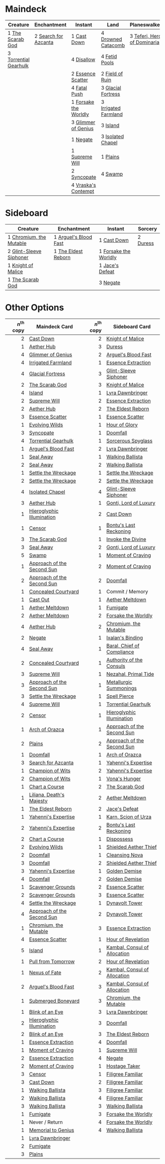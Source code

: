 
# Maindeck

|                                            Creature                                            |                                          Enchantment                                          |                                            Instant                                             |                                             Land                                              |                                             Planeswalker                                             |     Unknown     |
|------------------------------------------------------------------------------------------------|-----------------------------------------------------------------------------------------------|------------------------------------------------------------------------------------------------|-----------------------------------------------------------------------------------------------|------------------------------------------------------------------------------------------------------|-----------------|
|1 [The Scarab God](http://gatherer.wizards.com/Pages/Card/Details.aspx?multiverseid=430688)     |2 [Search for Azcanta](http://gatherer.wizards.com/Pages/Card/Details.aspx?multiverseid=435226)|1 [Cast Down](http://gatherer.wizards.com/Pages/Card/Details.aspx?multiverseid=442969)          |4 [Drowned Catacomb](http://gatherer.wizards.com/Pages/Card/Details.aspx?multiverseid=430633)  |3 [Teferi, Hero of Dominaria](http://gatherer.wizards.com/Pages/Card/Details.aspx?multiverseid=443095)|1 Commit / Memory|
|3 [Torrential Gearhulk](http://gatherer.wizards.com/Pages/Card/Details.aspx?multiverseid=420589)|                                                                                               |4 [Disallow](http://gatherer.wizards.com/Pages/Card/Details.aspx?multiverseid=423698)           |4 [Fetid Pools](http://gatherer.wizards.com/Pages/Card/Details.aspx?multiverseid=426945)       |                                                                                                      |                 |
|                                                                                                |                                                                                               |2 [Essence Scatter](http://gatherer.wizards.com/Pages/Card/Details.aspx?multiverseid=438446)    |2 [Field of Ruin](http://gatherer.wizards.com/Pages/Card/Details.aspx?multiverseid=435415)     |                                                                                                      |                 |
|                                                                                                |                                                                                               |4 [Fatal Push](http://gatherer.wizards.com/Pages/Card/Details.aspx?multiverseid=423724)         |3 [Glacial Fortress](http://gatherer.wizards.com/Pages/Card/Details.aspx?multiverseid=435416)  |                                                                                                      |                 |
|                                                                                                |                                                                                               |1 [Forsake the Worldly](http://gatherer.wizards.com/Pages/Card/Details.aspx?multiverseid=426715)|3 [Irrigated Farmland](http://gatherer.wizards.com/Pages/Card/Details.aspx?multiverseid=426947)|                                                                                                      |                 |
|                                                                                                |                                                                                               |3 [Glimmer of Genius](http://gatherer.wizards.com/Pages/Card/Details.aspx?multiverseid=417622)  |3 [Island](http://gatherer.wizards.com/Pages/Card/Details.aspx?multiverseid=439602)            |                                                                                                      |                 |
|                                                                                                |                                                                                               |1 [Negate](http://gatherer.wizards.com/Pages/Card/Details.aspx?multiverseid=None)               |3 [Isolated Chapel](http://gatherer.wizards.com/Pages/Card/Details.aspx?multiverseid=382189)   |                                                                                                      |                 |
|                                                                                                |                                                                                               |1 [Supreme Will](http://gatherer.wizards.com/Pages/Card/Details.aspx?multiverseid=430738)       |1 [Plains](http://gatherer.wizards.com/Pages/Card/Details.aspx?multiverseid=439601)            |                                                                                                      |                 |
|                                                                                                |                                                                                               |2 [Syncopate](http://gatherer.wizards.com/Pages/Card/Details.aspx?multiverseid=270369)          |4 [Swamp](http://gatherer.wizards.com/Pages/Card/Details.aspx?multiverseid=439603)             |                                                                                                      |                 |
|                                                                                                |                                                                                               |4 [Vraska's Contempt](http://gatherer.wizards.com/Pages/Card/Details.aspx?multiverseid=435283)  |                                                                                               |                                                                                                      |                 |


# Sideboard

|                                             Creature                                             |                                          Enchantment                                           |                                            Instant                                             |                                     Sorcery                                     |
|--------------------------------------------------------------------------------------------------|------------------------------------------------------------------------------------------------|------------------------------------------------------------------------------------------------|---------------------------------------------------------------------------------|
|1 [Chromium, the Mutable](http://gatherer.wizards.com/Pages/Card/Details.aspx?multiverseid=447350)|1 [Arguel's Blood Fast](http://gatherer.wizards.com/Pages/Card/Details.aspx?multiverseid=439316)|1 [Cast Down](http://gatherer.wizards.com/Pages/Card/Details.aspx?multiverseid=442969)          |2 [Duress](http://gatherer.wizards.com/Pages/Card/Details.aspx?multiverseid=None)|
|2 [Glint-Sleeve Siphoner](http://gatherer.wizards.com/Pages/Card/Details.aspx?multiverseid=423729)|1 [The Eldest Reborn](http://gatherer.wizards.com/Pages/Card/Details.aspx?multiverseid=442978)  |1 [Forsake the Worldly](http://gatherer.wizards.com/Pages/Card/Details.aspx?multiverseid=426715)|                                                                                 |
|1 [Knight of Malice](http://gatherer.wizards.com/Pages/Card/Details.aspx?multiverseid=442985)     |                                                                                                |1 [Jace's Defeat](http://gatherer.wizards.com/Pages/Card/Details.aspx?multiverseid=430727)      |                                                                                 |
|1 [The Scarab God](http://gatherer.wizards.com/Pages/Card/Details.aspx?multiverseid=430688)       |                                                                                                |3 [Negate](http://gatherer.wizards.com/Pages/Card/Details.aspx?multiverseid=None)               |                                                                                 |


# Other Options

|*n*<sup>th</sup> copy|                                            Maindeck Card                                            |*n*<sup>th</sup> copy|                                            Sideboard Card                                             |
|--------------------:|-----------------------------------------------------------------------------------------------------|--------------------:|-------------------------------------------------------------------------------------------------------|
|                    2|[Cast Down](http://gatherer.wizards.com/Pages/Card/Details.aspx?multiverseid=442969)                 |                    2|[Knight of Malice](http://gatherer.wizards.com/Pages/Card/Details.aspx?multiverseid=442985)            |
|                    1|[Aether Hub](http://gatherer.wizards.com/Pages/Card/Details.aspx?multiverseid=417815)                |                    3|[Duress](http://gatherer.wizards.com/Pages/Card/Details.aspx?multiverseid=None)                        |
|                    4|[Glimmer of Genius](http://gatherer.wizards.com/Pages/Card/Details.aspx?multiverseid=417622)         |                    2|[Arguel's Blood Fast](http://gatherer.wizards.com/Pages/Card/Details.aspx?multiverseid=439316)         |
|                    4|[Irrigated Farmland](http://gatherer.wizards.com/Pages/Card/Details.aspx?multiverseid=426947)        |                    1|[Essence Extraction](http://gatherer.wizards.com/Pages/Card/Details.aspx?multiverseid=417653)          |
|                    4|[Glacial Fortress](http://gatherer.wizards.com/Pages/Card/Details.aspx?multiverseid=435416)          |                    3|[Glint-Sleeve Siphoner](http://gatherer.wizards.com/Pages/Card/Details.aspx?multiverseid=423729)       |
|                    2|[The Scarab God](http://gatherer.wizards.com/Pages/Card/Details.aspx?multiverseid=430688)            |                    3|[Knight of Malice](http://gatherer.wizards.com/Pages/Card/Details.aspx?multiverseid=442985)            |
|                    4|[Island](http://gatherer.wizards.com/Pages/Card/Details.aspx?multiverseid=439602)                    |                    1|[Lyra Dawnbringer](http://gatherer.wizards.com/Pages/Card/Details.aspx?multiverseid=442914)            |
|                    2|[Supreme Will](http://gatherer.wizards.com/Pages/Card/Details.aspx?multiverseid=430738)              |                    2|[Essence Extraction](http://gatherer.wizards.com/Pages/Card/Details.aspx?multiverseid=417653)          |
|                    2|[Aether Hub](http://gatherer.wizards.com/Pages/Card/Details.aspx?multiverseid=417815)                |                    2|[The Eldest Reborn](http://gatherer.wizards.com/Pages/Card/Details.aspx?multiverseid=442978)           |
|                    3|[Essence Scatter](http://gatherer.wizards.com/Pages/Card/Details.aspx?multiverseid=438446)           |                    1|[Essence Scatter](http://gatherer.wizards.com/Pages/Card/Details.aspx?multiverseid=438446)             |
|                    1|[Evolving Wilds](http://gatherer.wizards.com/Pages/Card/Details.aspx?multiverseid=None)              |                    1|[Hour of Glory](http://gatherer.wizards.com/Pages/Card/Details.aspx?multiverseid=430754)               |
|                    3|[Syncopate](http://gatherer.wizards.com/Pages/Card/Details.aspx?multiverseid=270369)                 |                    1|[Doomfall](http://gatherer.wizards.com/Pages/Card/Details.aspx?multiverseid=430751)                    |
|                    4|[Torrential Gearhulk](http://gatherer.wizards.com/Pages/Card/Details.aspx?multiverseid=420589)       |                    1|[Sorcerous Spyglass](http://gatherer.wizards.com/Pages/Card/Details.aspx?multiverseid=435407)          |
|                    1|[Arguel's Blood Fast](http://gatherer.wizards.com/Pages/Card/Details.aspx?multiverseid=439316)       |                    2|[Lyra Dawnbringer](http://gatherer.wizards.com/Pages/Card/Details.aspx?multiverseid=442914)            |
|                    1|[Seal Away](http://gatherer.wizards.com/Pages/Card/Details.aspx?multiverseid=442919)                 |                    1|[Walking Ballista](http://gatherer.wizards.com/Pages/Card/Details.aspx?multiverseid=423848)            |
|                    2|[Seal Away](http://gatherer.wizards.com/Pages/Card/Details.aspx?multiverseid=442919)                 |                    2|[Walking Ballista](http://gatherer.wizards.com/Pages/Card/Details.aspx?multiverseid=423848)            |
|                    1|[Settle the Wreckage](http://gatherer.wizards.com/Pages/Card/Details.aspx?multiverseid=435186)       |                    1|[Settle the Wreckage](http://gatherer.wizards.com/Pages/Card/Details.aspx?multiverseid=435186)         |
|                    2|[Settle the Wreckage](http://gatherer.wizards.com/Pages/Card/Details.aspx?multiverseid=435186)       |                    2|[Settle the Wreckage](http://gatherer.wizards.com/Pages/Card/Details.aspx?multiverseid=435186)         |
|                    4|[Isolated Chapel](http://gatherer.wizards.com/Pages/Card/Details.aspx?multiverseid=382189)           |                    4|[Glint-Sleeve Siphoner](http://gatherer.wizards.com/Pages/Card/Details.aspx?multiverseid=423729)       |
|                    3|[Aether Hub](http://gatherer.wizards.com/Pages/Card/Details.aspx?multiverseid=417815)                |                    1|[Gonti, Lord of Luxury](http://gatherer.wizards.com/Pages/Card/Details.aspx?multiverseid=417657)       |
|                    1|[Hieroglyphic Illumination](http://gatherer.wizards.com/Pages/Card/Details.aspx?multiverseid=426759) |                    2|[Cast Down](http://gatherer.wizards.com/Pages/Card/Details.aspx?multiverseid=442969)                   |
|                    1|[Censor](http://gatherer.wizards.com/Pages/Card/Details.aspx?multiverseid=9747)                      |                    1|[Bontu's Last Reckoning](http://gatherer.wizards.com/Pages/Card/Details.aspx?multiverseid=430749)      |
|                    3|[The Scarab God](http://gatherer.wizards.com/Pages/Card/Details.aspx?multiverseid=430688)            |                    1|[Invoke the Divine](http://gatherer.wizards.com/Pages/Card/Details.aspx?multiverseid=447152)           |
|                    3|[Seal Away](http://gatherer.wizards.com/Pages/Card/Details.aspx?multiverseid=442919)                 |                    2|[Gonti, Lord of Luxury](http://gatherer.wizards.com/Pages/Card/Details.aspx?multiverseid=417657)       |
|                    5|[Swamp](http://gatherer.wizards.com/Pages/Card/Details.aspx?multiverseid=439603)                     |                    1|[Moment of Craving](http://gatherer.wizards.com/Pages/Card/Details.aspx?multiverseid=439736)           |
|                    1|[Approach of the Second Sun](http://gatherer.wizards.com/Pages/Card/Details.aspx?multiverseid=426706)|                    2|[Moment of Craving](http://gatherer.wizards.com/Pages/Card/Details.aspx?multiverseid=439736)           |
|                    2|[Approach of the Second Sun](http://gatherer.wizards.com/Pages/Card/Details.aspx?multiverseid=426706)|                    2|[Doomfall](http://gatherer.wizards.com/Pages/Card/Details.aspx?multiverseid=430751)                    |
|                    1|[Concealed Courtyard](http://gatherer.wizards.com/Pages/Card/Details.aspx?multiverseid=417818)       |                    1|Commit / Memory                                                                                        |
|                    1|[Cast Out](http://gatherer.wizards.com/Pages/Card/Details.aspx?multiverseid=426710)                  |                    1|[Aether Meltdown](http://gatherer.wizards.com/Pages/Card/Details.aspx?multiverseid=417609)             |
|                    1|[Aether Meltdown](http://gatherer.wizards.com/Pages/Card/Details.aspx?multiverseid=417609)           |                    1|[Fumigate](http://gatherer.wizards.com/Pages/Card/Details.aspx?multiverseid=417588)                    |
|                    2|[Aether Meltdown](http://gatherer.wizards.com/Pages/Card/Details.aspx?multiverseid=417609)           |                    2|[Forsake the Worldly](http://gatherer.wizards.com/Pages/Card/Details.aspx?multiverseid=426715)         |
|                    4|[Aether Hub](http://gatherer.wizards.com/Pages/Card/Details.aspx?multiverseid=417815)                |                    2|[Chromium, the Mutable](http://gatherer.wizards.com/Pages/Card/Details.aspx?multiverseid=447350)       |
|                    2|[Negate](http://gatherer.wizards.com/Pages/Card/Details.aspx?multiverseid=None)                      |                    1|[Ixalan's Binding](http://gatherer.wizards.com/Pages/Card/Details.aspx?multiverseid=435168)            |
|                    4|[Seal Away](http://gatherer.wizards.com/Pages/Card/Details.aspx?multiverseid=442919)                 |                    1|[Baral, Chief of Compliance](http://gatherer.wizards.com/Pages/Card/Details.aspx?multiverseid=423695)  |
|                    2|[Concealed Courtyard](http://gatherer.wizards.com/Pages/Card/Details.aspx?multiverseid=417818)       |                    1|[Authority of the Consuls](http://gatherer.wizards.com/Pages/Card/Details.aspx?multiverseid=417578)    |
|                    3|[Supreme Will](http://gatherer.wizards.com/Pages/Card/Details.aspx?multiverseid=430738)              |                    1|[Nezahal, Primal Tide](http://gatherer.wizards.com/Pages/Card/Details.aspx?multiverseid=439702)        |
|                    3|[Approach of the Second Sun](http://gatherer.wizards.com/Pages/Card/Details.aspx?multiverseid=426706)|                    1|[Metallurgic Summonings](http://gatherer.wizards.com/Pages/Card/Details.aspx?multiverseid=417629)      |
|                    3|[Settle the Wreckage](http://gatherer.wizards.com/Pages/Card/Details.aspx?multiverseid=435186)       |                    1|[Spell Pierce](http://gatherer.wizards.com/Pages/Card/Details.aspx?multiverseid=425876)                |
|                    4|[Supreme Will](http://gatherer.wizards.com/Pages/Card/Details.aspx?multiverseid=430738)              |                    1|[Torrential Gearhulk](http://gatherer.wizards.com/Pages/Card/Details.aspx?multiverseid=420589)         |
|                    2|[Censor](http://gatherer.wizards.com/Pages/Card/Details.aspx?multiverseid=9747)                      |                    1|[Hieroglyphic Illumination](http://gatherer.wizards.com/Pages/Card/Details.aspx?multiverseid=426759)   |
|                    1|[Arch of Orazca](http://gatherer.wizards.com/Pages/Card/Details.aspx?multiverseid=439849)            |                    1|[Approach of the Second Sun](http://gatherer.wizards.com/Pages/Card/Details.aspx?multiverseid=426706)  |
|                    2|[Plains](http://gatherer.wizards.com/Pages/Card/Details.aspx?multiverseid=439601)                    |                    2|[Approach of the Second Sun](http://gatherer.wizards.com/Pages/Card/Details.aspx?multiverseid=426706)  |
|                    1|[Doomfall](http://gatherer.wizards.com/Pages/Card/Details.aspx?multiverseid=430751)                  |                    1|[Arch of Orazca](http://gatherer.wizards.com/Pages/Card/Details.aspx?multiverseid=439849)              |
|                    3|[Search for Azcanta](http://gatherer.wizards.com/Pages/Card/Details.aspx?multiverseid=435226)        |                    1|[Yahenni's Expertise](http://gatherer.wizards.com/Pages/Card/Details.aspx?multiverseid=423742)         |
|                    1|[Champion of Wits](http://gatherer.wizards.com/Pages/Card/Details.aspx?multiverseid=430720)          |                    2|[Yahenni's Expertise](http://gatherer.wizards.com/Pages/Card/Details.aspx?multiverseid=423742)         |
|                    2|[Champion of Wits](http://gatherer.wizards.com/Pages/Card/Details.aspx?multiverseid=430720)          |                    1|[Vona's Hunger](http://gatherer.wizards.com/Pages/Card/Details.aspx?multiverseid=439747)               |
|                    1|[Chart a Course](http://gatherer.wizards.com/Pages/Card/Details.aspx?multiverseid=435200)            |                    2|[The Scarab God](http://gatherer.wizards.com/Pages/Card/Details.aspx?multiverseid=430688)              |
|                    1|[Liliana, Death's Majesty](http://gatherer.wizards.com/Pages/Card/Details.aspx?multiverseid=426799)  |                    2|[Aether Meltdown](http://gatherer.wizards.com/Pages/Card/Details.aspx?multiverseid=417609)             |
|                    1|[The Eldest Reborn](http://gatherer.wizards.com/Pages/Card/Details.aspx?multiverseid=442978)         |                    2|[Jace's Defeat](http://gatherer.wizards.com/Pages/Card/Details.aspx?multiverseid=430727)               |
|                    1|[Yahenni's Expertise](http://gatherer.wizards.com/Pages/Card/Details.aspx?multiverseid=423742)       |                    1|[Karn, Scion of Urza](http://gatherer.wizards.com/Pages/Card/Details.aspx?multiverseid=442889)         |
|                    2|[Yahenni's Expertise](http://gatherer.wizards.com/Pages/Card/Details.aspx?multiverseid=423742)       |                    2|[Bontu's Last Reckoning](http://gatherer.wizards.com/Pages/Card/Details.aspx?multiverseid=430749)      |
|                    2|[Chart a Course](http://gatherer.wizards.com/Pages/Card/Details.aspx?multiverseid=435200)            |                    1|[Dispossess](http://gatherer.wizards.com/Pages/Card/Details.aspx?multiverseid=426788)                  |
|                    2|[Evolving Wilds](http://gatherer.wizards.com/Pages/Card/Details.aspx?multiverseid=None)              |                    1|[Shielded Aether Thief](http://gatherer.wizards.com/Pages/Card/Details.aspx?multiverseid=423711)       |
|                    2|[Doomfall](http://gatherer.wizards.com/Pages/Card/Details.aspx?multiverseid=430751)                  |                    1|[Cleansing Nova](http://gatherer.wizards.com/Pages/Card/Details.aspx?multiverseid=447145)              |
|                    3|[Doomfall](http://gatherer.wizards.com/Pages/Card/Details.aspx?multiverseid=430751)                  |                    2|[Shielded Aether Thief](http://gatherer.wizards.com/Pages/Card/Details.aspx?multiverseid=423711)       |
|                    3|[Yahenni's Expertise](http://gatherer.wizards.com/Pages/Card/Details.aspx?multiverseid=423742)       |                    1|[Golden Demise](http://gatherer.wizards.com/Pages/Card/Details.aspx?multiverseid=439730)               |
|                    4|[Doomfall](http://gatherer.wizards.com/Pages/Card/Details.aspx?multiverseid=430751)                  |                    2|[Golden Demise](http://gatherer.wizards.com/Pages/Card/Details.aspx?multiverseid=439730)               |
|                    1|[Scavenger Grounds](http://gatherer.wizards.com/Pages/Card/Details.aspx?multiverseid=430871)         |                    2|[Essence Scatter](http://gatherer.wizards.com/Pages/Card/Details.aspx?multiverseid=438446)             |
|                    2|[Scavenger Grounds](http://gatherer.wizards.com/Pages/Card/Details.aspx?multiverseid=430871)         |                    3|[Essence Scatter](http://gatherer.wizards.com/Pages/Card/Details.aspx?multiverseid=438446)             |
|                    4|[Settle the Wreckage](http://gatherer.wizards.com/Pages/Card/Details.aspx?multiverseid=435186)       |                    1|[Dynavolt Tower](http://gatherer.wizards.com/Pages/Card/Details.aspx?multiverseid=417781)              |
|                    4|[Approach of the Second Sun](http://gatherer.wizards.com/Pages/Card/Details.aspx?multiverseid=426706)|                    2|[Dynavolt Tower](http://gatherer.wizards.com/Pages/Card/Details.aspx?multiverseid=417781)              |
|                    1|[Chromium, the Mutable](http://gatherer.wizards.com/Pages/Card/Details.aspx?multiverseid=447350)     |                    3|[Essence Extraction](http://gatherer.wizards.com/Pages/Card/Details.aspx?multiverseid=417653)          |
|                    4|[Essence Scatter](http://gatherer.wizards.com/Pages/Card/Details.aspx?multiverseid=438446)           |                    1|[Hour of Revelation](http://gatherer.wizards.com/Pages/Card/Details.aspx?multiverseid=430704)          |
|                    5|[Island](http://gatherer.wizards.com/Pages/Card/Details.aspx?multiverseid=439602)                    |                    1|[Kambal, Consul of Allocation](http://gatherer.wizards.com/Pages/Card/Details.aspx?multiverseid=417756)|
|                    1|[Pull from Tomorrow](http://gatherer.wizards.com/Pages/Card/Details.aspx?multiverseid=426767)        |                    2|[Hour of Revelation](http://gatherer.wizards.com/Pages/Card/Details.aspx?multiverseid=430704)          |
|                    1|[Nexus of Fate](http://gatherer.wizards.com/Pages/Card/Details.aspx?multiverseid=450253)             |                    2|[Kambal, Consul of Allocation](http://gatherer.wizards.com/Pages/Card/Details.aspx?multiverseid=417756)|
|                    2|[Arguel's Blood Fast](http://gatherer.wizards.com/Pages/Card/Details.aspx?multiverseid=439316)       |                    3|[Kambal, Consul of Allocation](http://gatherer.wizards.com/Pages/Card/Details.aspx?multiverseid=417756)|
|                    1|[Submerged Boneyard](http://gatherer.wizards.com/Pages/Card/Details.aspx?multiverseid=407688)        |                    3|[Chromium, the Mutable](http://gatherer.wizards.com/Pages/Card/Details.aspx?multiverseid=447350)       |
|                    1|[Blink of an Eye](http://gatherer.wizards.com/Pages/Card/Details.aspx?multiverseid=442934)           |                    3|[Lyra Dawnbringer](http://gatherer.wizards.com/Pages/Card/Details.aspx?multiverseid=442914)            |
|                    2|[Hieroglyphic Illumination](http://gatherer.wizards.com/Pages/Card/Details.aspx?multiverseid=426759) |                    3|[Doomfall](http://gatherer.wizards.com/Pages/Card/Details.aspx?multiverseid=430751)                    |
|                    2|[Blink of an Eye](http://gatherer.wizards.com/Pages/Card/Details.aspx?multiverseid=442934)           |                    3|[The Eldest Reborn](http://gatherer.wizards.com/Pages/Card/Details.aspx?multiverseid=442978)           |
|                    1|[Essence Extraction](http://gatherer.wizards.com/Pages/Card/Details.aspx?multiverseid=417653)        |                    4|[Doomfall](http://gatherer.wizards.com/Pages/Card/Details.aspx?multiverseid=430751)                    |
|                    1|[Moment of Craving](http://gatherer.wizards.com/Pages/Card/Details.aspx?multiverseid=439736)         |                    1|[Supreme Will](http://gatherer.wizards.com/Pages/Card/Details.aspx?multiverseid=430738)                |
|                    2|[Essence Extraction](http://gatherer.wizards.com/Pages/Card/Details.aspx?multiverseid=417653)        |                    4|[Negate](http://gatherer.wizards.com/Pages/Card/Details.aspx?multiverseid=None)                        |
|                    2|[Moment of Craving](http://gatherer.wizards.com/Pages/Card/Details.aspx?multiverseid=439736)         |                    1|[Hostage Taker](http://gatherer.wizards.com/Pages/Card/Details.aspx?multiverseid=435379)               |
|                    3|[Censor](http://gatherer.wizards.com/Pages/Card/Details.aspx?multiverseid=9747)                      |                    1|[Filigree Familiar](http://gatherer.wizards.com/Pages/Card/Details.aspx?multiverseid=442789)           |
|                    3|[Cast Down](http://gatherer.wizards.com/Pages/Card/Details.aspx?multiverseid=442969)                 |                    2|[Filigree Familiar](http://gatherer.wizards.com/Pages/Card/Details.aspx?multiverseid=442789)           |
|                    1|[Walking Ballista](http://gatherer.wizards.com/Pages/Card/Details.aspx?multiverseid=423848)          |                    3|[Filigree Familiar](http://gatherer.wizards.com/Pages/Card/Details.aspx?multiverseid=442789)           |
|                    2|[Walking Ballista](http://gatherer.wizards.com/Pages/Card/Details.aspx?multiverseid=423848)          |                    4|[Filigree Familiar](http://gatherer.wizards.com/Pages/Card/Details.aspx?multiverseid=442789)           |
|                    3|[Walking Ballista](http://gatherer.wizards.com/Pages/Card/Details.aspx?multiverseid=423848)          |                    3|[Walking Ballista](http://gatherer.wizards.com/Pages/Card/Details.aspx?multiverseid=423848)            |
|                    1|[Fumigate](http://gatherer.wizards.com/Pages/Card/Details.aspx?multiverseid=417588)                  |                    3|[Forsake the Worldly](http://gatherer.wizards.com/Pages/Card/Details.aspx?multiverseid=426715)         |
|                    1|Never / Return                                                                                       |                    4|[Forsake the Worldly](http://gatherer.wizards.com/Pages/Card/Details.aspx?multiverseid=426715)         |
|                    1|[Memorial to Genius](http://gatherer.wizards.com/Pages/Card/Details.aspx?multiverseid=443131)        |                    4|[Walking Ballista](http://gatherer.wizards.com/Pages/Card/Details.aspx?multiverseid=423848)            |
|                    1|[Lyra Dawnbringer](http://gatherer.wizards.com/Pages/Card/Details.aspx?multiverseid=442914)          |                     |                                                                                                       |
|                    2|[Fumigate](http://gatherer.wizards.com/Pages/Card/Details.aspx?multiverseid=417588)                  |                     |                                                                                                       |
|                    3|[Plains](http://gatherer.wizards.com/Pages/Card/Details.aspx?multiverseid=439601)                    |                     |                                                                                                       |

